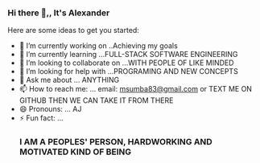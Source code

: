 ### Hi there 👋,, It's Alexander

<!--
**MSUMBA-art/MSUMBA-art** is a ✨ _special_ ✨ repository because its `README.md` (this file) appears on your GitHub profile.
-->
Here are some ideas to get you started:

- 🔭 I’m currently working on ..Achieving my goals
- 🌱 I’m currently learning ...FULL-STACK SOFTWARE ENGINEERING
- 👯 I’m looking to collaborate on ...WITH PEOPLE OF LIKE MINDED
- 🤔 I’m looking for help with ...PROGRAMING AND NEW CONCEPTS
- 💬 Ask me about ... ANYTHING
- 📫 How to reach me: ... email: msumba83@gmail.com or TEXT ME ON GITHUB THEN WE CAN TAKE IT FROM THERE
- 😄 Pronouns: ... AJ
- ⚡ Fun fact: ... <h3>I AM A PEOPLES' PERSON, HARDWORKING AND MOTIVATED KIND OF BEING</h3>
  
